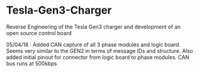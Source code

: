 # Tesla-Gen3-Charger
Reverse Engineering of the Tesla Gen3 charger and development of an open source control board 

05/04/18 : Added CAN capture of all 3 phase modules and logic board. Seems very similar to the GEN2 in terms of message IDs and structure.
Also added initial pinout for connector from logic board to phase modules.
CAN bus runs at 500kbps
